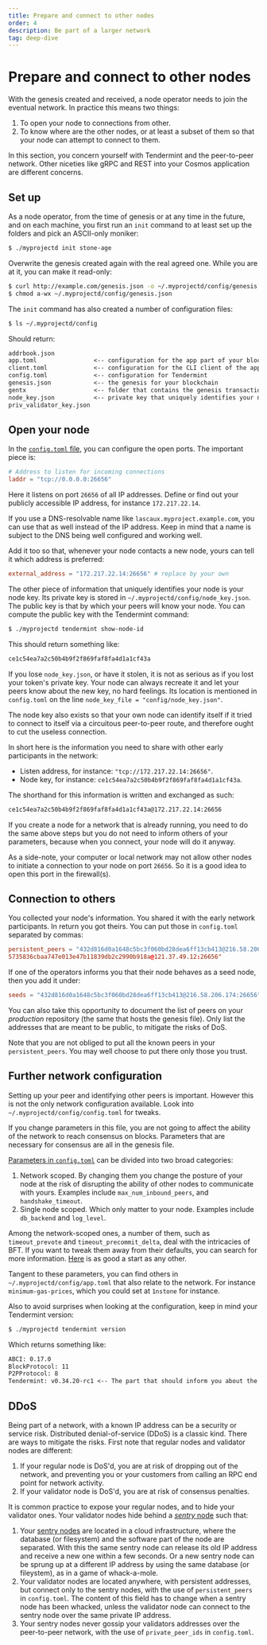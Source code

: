 ```yaml
---
title: Prepare and connect to other nodes
order: 4
description: Be part of a larger network
tag: deep-dive
---
```


# Prepare and connect to other nodes

With the genesis created and received, a node operator needs to join the eventual network. In practice this means two things:

1. To open your node to connections from other.
2. To know where are the other nodes, or at least a subset of them so that your node can attempt to connect to them.

In this section, you concern yourself with Tendermint and the peer-to-peer network. Other niceties like gRPC and REST into your Cosmos application are different concerns.

## Set up 

As a node operator, from the time of genesis or at any time in the future, and on each machine, you first run an `init` command to at least set up the folders and pick an ASCII-only moniker:

```sh
$ ./myprojectd init stone-age
```

Overwrite the genesis created again with the real agreed one. While you are at it, you can make it read-only:

```sh
$ curl http://example.com/genesis.json -o ~/.myprojectd/config/genesis.json
$ chmod a-wx ~/.myprojectd/config/genesis.json
```

The `init` command has also created a number of configuration files:

```sh
$ ls ~/.myprojectd/config
```

Should return:

```txt
addrbook.json
app.toml                <-- configuration for the app part of your blockchain
client.toml             <-- configuration for the CLI client of the app
config.toml             <-- configuration for Tendermint
genesis.json            <-- the genesis for your blockchain
gentx                   <-- folder that contains the genesis transactions before they are inserted
node_key.json           <-- private key that uniquely identifies your node on the network
priv_validator_key.json
```

## Open your node

In the [`config.toml` file](https://docs.tendermint.com/master/nodes/configuration.html), you can configure the open ports. The important piece is:

```toml
# Address to listen for incoming connections
laddr = "tcp://0.0.0.0:26656"
```

Here it listens on port `26656` of all IP addresses. Define or find out your publicly accessible IP address, for instance `172.217.22.14`.

If you use a DNS-resolvable name like `lascaux.myproject.example.com`, you can use that as well instead of the IP address. Keep in mind that a name is subject to the DNS being well configured and working well.

Add it too so that, whenever your node contacts a new node, yours can tell it which address is preferred:

```toml
external_address = "172.217.22.14:26656" # replace by your own
```

The other piece of information that uniquely identifies your node is your node key. Its private key is stored in `~/.myprojectd/config/node_key.json`. The public key is that by which your peers will know your node. You can compute the public key with the Tendermint command:

```sh
$ ./myprojectd tendermint show-node-id
```

This should return something like:

```txt
ce1c54ea7a2c50b4b9f2f869faf8fa4d1a1cf43a
```

If you lose `node_key.json`, or have it stolen, it is not as serious as if you lost your token's private key. Your node can always recreate it and let your peers know about the new key, no hard feelings. Its location is mentioned in `config.toml` on the line `node_key_file = "config/node_key.json"`.

The node key also exists so that your own node can identify itself if it tried to connect to itself via a circuitous peer-to-peer route, and therefore ought to cut the useless connection.

In short here is the information you need to share with other early participants in the network:

* Listen address, for instance: `"tcp://172.217.22.14:26656"`.
* Node key, for instance: `ce1c54ea7a2c50b4b9f2f869faf8fa4d1a1cf43a`.

The shorthand for this information is written and exchanged as such:

```txt
ce1c54ea7a2c50b4b9f2f869faf8fa4d1a1cf43a@172.217.22.14:26656
```

If you create a node for a network that is already running, you need to do the same above steps but you do not need to inform others of your parameters, because when you connect, your node will do it anyway.

As a side-note, your computer or local network may not allow other nodes to initiate a connection to your node on port `26656`. So it is a good idea to open this port in the firewall(s).

## Connection to others

You collected your node's information. You shared it with the early network participants. In return you got theirs. You can put those in `config.toml` separated by commas:

```toml
persistent_peers = "432d816d0a1648c5bc3f060bd28dea6ff13cb413@216.58.206.174:26656,
5735836cbaa747e013e47b11839db2c2990b918a@121.37.49.12:26656"
```

If one of the operators informs you that their node behaves as a seed node, then you add it under:

```toml
seeds = "432d816d0a1648c5bc3f060bd28dea6ff13cb413@216.58.206.174:26656"
```

You can also take this opportunity to document the list of peers on your _production_ repository (the same that hosts the genesis file). Only list the addresses that are meant to be public, to mitigate the risks of DoS.

Note that you are not obliged to put all the known peers in your `persistent_peers`. You may well choose to put there only those you trust.

## Further network configuration

Setting up your peer and identifying other peers is important. However this is not the only network configuration available. Look into `~/.myprojectd/config/config.toml` for tweaks.

If you change parameters in this file, you are not going to affect the ability of the network to reach consensus on blocks. Parameters that are necessary for consensus are all in the genesis file.

[Parameters in `config.toml`](https://docs.tendermint.com/v0.34/tendermint-core/configuration.html) can be divided into two broad categories:

1. Network scoped. By changing them you change the posture of your node at the risk of disrupting the ability of other nodes to communicate with yours. Examples include `max_num_inbound_peers`, and `handshake_timeout`.
2. Single node scoped. Which only matter to your node. Examples include `db_backend` and `log_level`.

Among the network-scoped ones, a number of them, such as `timeout_prevote` and `timeout_precommit_delta`, deal with the intricacies of BFT. If you want to tweak them away from their defaults, you can search for more information. [Here](https://forum.cosmos.network/t/consensus-timeouts-explained/1421) is as good a start as any other.

Tangent to these parameters, you can find others in `~/.myprojectd/config/app.toml` that also relate to the network. For instance `minimum-gas-prices`, which you could set at `1nstone` for instance.

Also to avoid surprises when looking at the configuration, keep in mind your Tendermint version:

```sh
$ ./myprojectd tendermint version
```

Which returns something like:

```txt
ABCI: 0.17.0
BlockProtocol: 11
P2PProtocol: 8
Tendermint: v0.34.20-rc1 <-- The part that should inform you about the content of config.toml
```

## DDoS

Being part of a network, with a known IP address can be a security or service risk. Distributed denial-of-service (DDoS) is a classic kind. There are ways to mitigate the risks. First note that regular nodes and validator nodes are different:

1. If your regular node is DoS'd, you are at risk of dropping out of the network, and preventing you or your customers from calling an RPC end point for network activity.
2. If your validator node is DoS'd, you are at risk of consensus penalties.

It is common practice to expose your regular nodes, and to hide your validator ones. Your validator nodes hide behind a [_sentry_ node](https://hub.cosmos.network/main/validators/security.html#sentry-nodes-ddos-protection) such that:

1. Your [sentry nodes](https://forum.cosmos.network/t/sentry-node-architecture-overview/454) are located in a cloud infrastructure, where the database (or filesystem) and the software part of the node are separated. With this the same sentry node can release its old IP address and receive a new one within a few seconds. Or a new sentry node can be sprung up at a different IP address by using the same database (or fileystem), as in a game of whack-a-mole.
2. Your validator nodes are located anywhere, with persistent addresses, but connect only to the sentry nodes, with the use of `persistent_peers` in `config.toml`. The content of this field has to change when a sentry node has been whacked, unless the validator node can connect to the sentry node over the same private IP address.
3. Your sentry nodes never gossip your validators addresses over the peer-to-peer network, with the use of `private_peer_ids` in `config.toml`.
